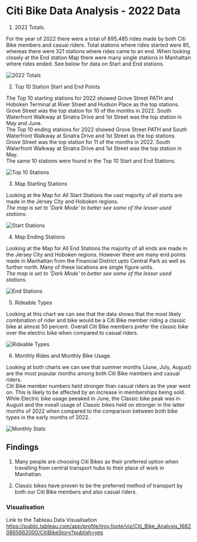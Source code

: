 # Citi Bike Data Analysis - 2022 Data

1. 2022 Totals.

For the year of 2022 there were a total of 895,485 rides made by both Citi Bike members and casual riders. Total stations where rides started were 85, whereas there were 321 stations where rides came to an end. When looking closely at the End station Map there were many single stations in Manhattan where rides ended. See below for data on Start and End stations.
<br>

![2022 Totals](Images/2022_Totals.png)
<br>

2. Top 10 Station Start and End Points

The Top 10 starting stations for 2022 showed Grove Street PATH and Hoboken Terminal at River Street and Hudson Place as the top stations. Grove Street was the top station for 10 of the months in 2022. South Waterfront Walkway at Sinatra Drive and 1st Street was the top station in May and June.
<br>
The Top 10 ending stations for 2022 showed Grove Street PATH and South Waterfront Walkway at Sinatra Drive and 1st Street as the top stations. Grove Street was the top station for 11 of the months in 2022. South Waterfront Walkway at Sinatra Drive and 1st Street was the top station in May.
<br>
The same 10 stations were found in the Top 10 Start and End Stations.
<br>

![Top 10 Stations](Images/Top_10_Stations.png)
<br>

3. Map Starting Stations

Looking at the Map for All Start Stations the vast majority of all starts are made in the Jersey City and Hoboken regions. 
<br>_The map is set to 'Dark Mode' to better see some of the lesser used stations_.

![Start Stations](Images/Map_Start_Stations.png)
<br>

4. Map Ending Stations

Looking at the Map for All End Stations the majority of all ends are made in the Jersey City and Hoboken regions. However there are many end points made in Manhattan from the Financial District upto Central Park as well as further north. Many of these locations are single figure units. 
<br>_The map is set to 'Dark Mode' to better see some of the lesser used stations_.

![End Stations](Images/Map_End_Stations.png)
<br>

5. Rideable Types

Looking at this chart we can see that the data shows that the most likely combination of rider and bike would be a Citi Bike member riding a classic bike at almost 50 percent. Overall Citi Bike members prefer the classic bike over the electric bike when compared to casual riders.
<br>

![Rideable Types](Images/Rideable_Type.png)
<br>

6. Monthly Rides and Monthly Bike Usage.

Looking at both charts we can see that summer months (June, July, August) are the most popular months among both Citi Bike members and casual riders. 
<br>
Citi Bike member numbers held stronger than casual riders as the year went on. This is likely to be affected by an increase in memberships being sold.
<br>
While Electric bike usage peeaked in June, the Classic bike peak was in August and the oveall usage of Classic bikes held on stronger in the latter months of 2022 when compared to the comparison between both bike types in the early months of 2022. 
<br>

![Monthly Stats](Images/Monthly.png)
<br>

## Findings

1. Many people are choosing Citi Bikes as their preferred option when travelling from central transport hubs to their place of work in Manhattan.

2. Classic bikes have proven to be the preferred method of transport by both our Citi Bike members and also casual riders.

### Visualisation
Link to the Tableau Data Visualisation https://public.tableau.com/app/profile/troy.foote/viz/Citi_Bike_Analysis_16820865662000/CitiBikeStory?publish=yes



